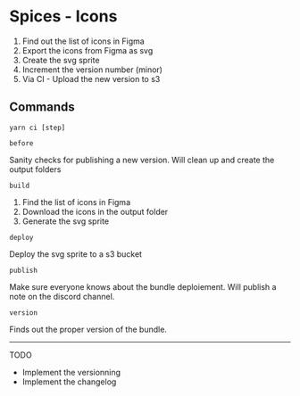 # Spices - Icons

1. Find out the list of icons in Figma
2. Export the icons from Figma as svg
3. Create the svg sprite
4. Increment the version number (minor)
5. Via CI - Upload the new version to s3

## Commands

```shell
yarn ci [step]
```

`before` 

Sanity checks for publishing a new version.
Will clean up and create the output folders

`build` 

1. Find the list of icons in Figma
2. Download the icons in the output folder
3. Generate the svg sprite

`deploy` 

Deploy the svg sprite to a s3 bucket

`publish` 

Make sure everyone knows about the bundle deploiement.
Will publish a note on the discord channel. 

`version` 

Finds out the proper version of the bundle.


--------------------
TODO

- Implement the versionning
- Implement the changelog 